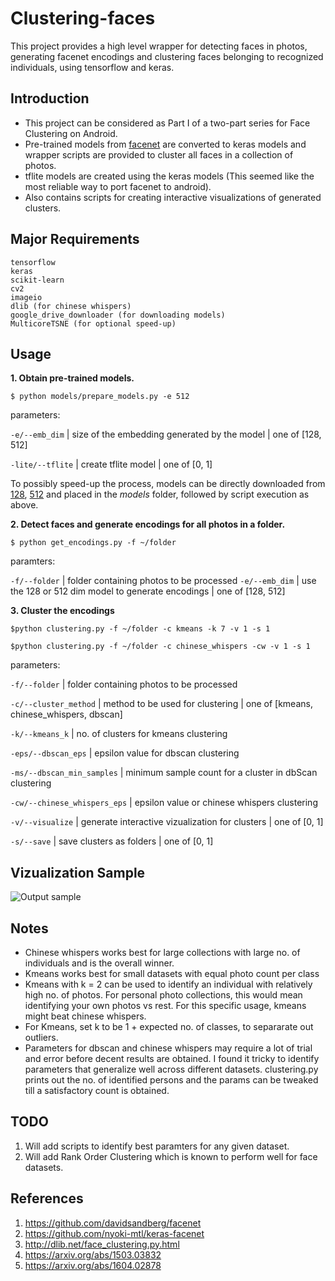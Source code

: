 # Clustering-faces
This project provides a high level wrapper for detecting faces in photos, generating facenet encodings and clustering faces belonging to recognized individuals, using tensorflow and keras.

## Introduction
* This project can be considered as Part I of a two-part series for Face Clustering on Android.
* Pre-trained models from [facenet](https://github.com/davidsandberg/facenet) are converted to keras models and wrapper scripts are provided to cluster all faces in a collection of photos.
* tflite models are created using the keras models (This seemed like the most reliable way to port facenet to android).
* Also contains scripts for creating interactive visualizations of generated clusters.

## Major Requirements
```
tensorflow
keras
scikit-learn
cv2
imageio
dlib (for chinese whispers)
google_drive_downloader (for downloading models)
MulticoreTSNE (for optional speed-up)
```

## Usage
**1. Obtain pre-trained models.**
```
$ python models/prepare_models.py -e 512
```
parameters:

`-e/--emb_dim` | size of the embedding generated by the model | one of [128, 512]

`-lite/--tflite` | create tflite model | one of [0, 1]

To possibly speed-up the process, models can be directly downloaded from [128](https://drive.google.com/open?id=1ToPa7nrESD8B0F0ynRERM1YOVTgro5l7), [512](https://drive.google.com/open?id=1m4ksXmC-qsoLFWT63aVTIdKFZWqXczIE) and placed in the *models* folder, followed by script execution as above.

**2. Detect faces and generate encodings for all photos in a folder.**
```
$ python get_encodings.py -f ~/folder
```
paramters:

`-f/--folder` | folder containing photos to be processed
`-e/--emb_dim` | use the 128 or 512 dim model to generate encodings | one of [128, 512]

**3. Cluster the encodings**
```
$python clustering.py -f ~/folder -c kmeans -k 7 -v 1 -s 1
```
```
$python clustering.py -f ~/folder -c chinese_whispers -cw -v 1 -s 1
```
parameters:

`-f/--folder` | folder containing photos to be processed

`-c/--cluster_method` | method to be used for clustering | one of [kmeans, chinese_whispers, dbscan]

`-k/--kmeans_k` | no. of clusters for kmeans clustering

`-eps/--dbscan_eps` | epsilon value for dbscan clustering

`-ms/--dbscan_min_samples` | minimum sample count for a cluster in dbScan clustering

`-cw/--chinese_whispers_eps` | epsilon value or chinese whispers clustering

`-v/--visualize` | generate interactive vizualization for clusters | one of [0, 1]

`-s/--save` | save clusters as folders | one of [0, 1]

## Vizualization Sample

![Output sample](https://github.com/njordsir/Clustering-Faces/blob/master/rec.gif)

## Notes
* Chinese whispers works best for large collections with large no. of individuals and is the overall winner.
* Kmeans works best for small datasets with equal photo count per class
* Kmeans with k = 2 can be used to identify an individual with relatively high no. of photos. For personal photo collections, this would mean identifying your own photos vs rest. For this specific usage, kmeans might beat chinese whispers.
* For Kmeans, set k to be 1 + expected no. of classes, to separarate out outliers.
* Parameters for dbscan and chinese whispers may require a lot of trial and error before decent results are obtained. I found it tricky to identify parameters that generalize well across different datasets. clustering.py prints out the no. of identified persons and the params can be tweaked till a satisfactory count is obtained.

## TODO

1. Will add scripts to identify best paramters for any given dataset.
2. Will add Rank Order Clustering which is known to perform well for face datasets.

## References
1. https://github.com/davidsandberg/facenet
2. https://github.com/nyoki-mtl/keras-facenet
3. http://dlib.net/face_clustering.py.html
4. https://arxiv.org/abs/1503.03832
5. https://arxiv.org/abs/1604.02878
